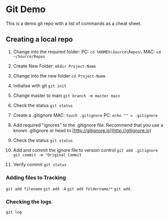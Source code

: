 # Git Demo

This is a demo git repo with a list of commands as a cheat sheet.

## Creating a local repo

1) Change into the required folder:
	PC: 
    ` cd %HOME%\Source\Repos\ `
	MAC:
    `cd ~/Source/Repos`

2) Create New Folder:
	`mkdir Project-Name`

3) Change into the new folder
	`cd Project-Name`
    
4) Initialise with git
	`git init`
    
5) Change master to main
	`git branch -m master main`

6) Check the status
	`git status`
    
7) Create a .gitignore
	MAC:
	`touch .gitignore`
    PC:
    `echo "" > .gitignore`
    
8) Add required "ignores" to the .gitignore file. Recommend that you use a known .gitignore or head to [http://gitignore.io](http://gitignore.io) 

9) Check the status
	`git status`
    
10) Add and commit the ignore file to version control
	`git add .gitignore`
     `git commit -m "Original Commit`
     
11) Verify commit
	`git status`
    
### Adding files to Tracking
`git add filename`
`git add -A`
`git add foldername/*`
`git add.`

### Checking the logs
`git log`
    
